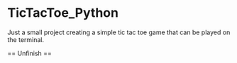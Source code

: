 # TicTacToe_Python

Just a small project creating a simple tic tac toe game that can be played on the terminal.

== Unfinish ==
